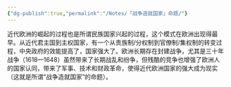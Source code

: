 ```yaml
---
{"dg-publish":true,"permalink":"/Notes/「战争造就国家」命题/"}
---
```



近代欧洲的崛起的过程也是所谓民族国家兴起的过程，这个模式在欧洲出现得最早。从近代君主国到主权国家，有一个从贵族制/分权制到官僚制/集权制的转变过程，中央政府的效能提高了，国家强大了。欧洲长期存在封建战争，尤其是三十年战争（1618—1648）虽然带来了长期战乱和纷争，但残酷的竞争也增强了欧洲人的国家认同，带来了军事、技术和财政革命，使得近代欧洲国家的强大成为现实（这就是所谓“战争造就国家”的命题）。

